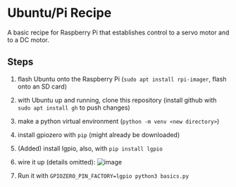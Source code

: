 # Ubuntu/Pi Recipe
A basic recipe for Raspberry Pi that establishes control to a servo motor and to a DC motor.

## Steps
1. flash Ubuntu onto the Raspberry Pi (`sudo apt install rpi-imager`, flash onto an SD card)
2. with Ubuntu up and running, clone this repository (install github with `sudo apt install gh` to push changes)
3. make a python virtual environment (`python -m venv <new directory>`)
4. install gpiozero with `pip` (might already be downloaded)
5. (Added) install lgpio, also, with `pip install lgpio`
6. wire it up (details omitted):
![image](https://github.com/user-attachments/assets/76ceeb83-6689-4fa1-95b3-ca36498acbe4)

7. Run it with `GPIOZERO_PIN_FACTORY=lgpio python3 basics.py`
